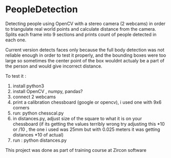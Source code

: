 # PeopleDetection

Detecting people using OpenCV with a stereo camera (2 webcams) in order to triangulate
real world points and calculate distance from the camera.
Splits each frame into 9 sections and prints count of people detected in each one.

Current version detects faces only because the full body detection was not
reliable enough in order to test it properly, and the bounding boxes were too
large so sometimes the center point of the box wouldnt actualy be a part of the person
and would give incorrect distance.

To test it :
  1. install python3
  2. install OpenCV , numpy, pandas?
  3. connect 2 webcams
  4. print a calibration chessboard (google or opencv), i used one with 9x6 corners
  5. run: python chesscal.py
  6. in distances.py, adjust size of the square to what it is on your chessboard (if its getting the values terribly wrong try adjusting this *10 or /10 , the one i used was 25mm but with 0.025 meters it was getting distances *10 of actual)
  7. run : python distances.py

  This project was done as part of training course at Zircon software
